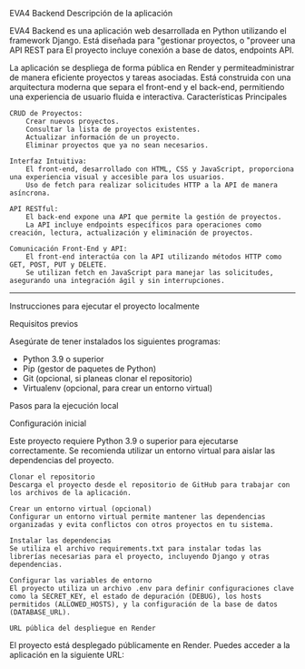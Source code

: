 EVA4 Backend
Descripción de la aplicación

EVA4 Backend es una aplicación web desarrollada en Python utilizando el framework Django. 
Está diseñada para "gestionar proyectos, o "proveer una API REST para
El proyecto incluye conexión a base de datos, endpoints API.

La aplicación se despliega de forma pública en Render y permiteadministrar de manera eficiente proyectos y tareas asociadas. 
Está construida con una arquitectura moderna que separa el front-end y el back-end, permitiendo una experiencia de usuario fluida e interactiva.
Características Principales

    CRUD de Proyectos:
        Crear nuevos proyectos.
        Consultar la lista de proyectos existentes.
        Actualizar información de un proyecto.
        Eliminar proyectos que ya no sean necesarios.

    Interfaz Intuitiva:
        El front-end, desarrollado con HTML, CSS y JavaScript, proporciona una experiencia visual y accesible para los usuarios.
        Uso de fetch para realizar solicitudes HTTP a la API de manera asíncrona.

    API RESTful:
        El back-end expone una API que permite la gestión de proyectos.
        La API incluye endpoints específicos para operaciones como creación, lectura, actualización y eliminación de proyectos.

    Comunicación Front-End y API:
        El front-end interactúa con la API utilizando métodos HTTP como GET, POST, PUT y DELETE.
        Se utilizan fetch en JavaScript para manejar las solicitudes, asegurando una integración ágil y sin interrupciones.
---

Instrucciones para ejecutar el proyecto localmente

Requisitos previos

Asegúrate de tener instalados los siguientes programas:
- Python 3.9 o superior
- Pip (gestor de paquetes de Python)
- Git (opcional, si planeas clonar el repositorio)
- Virtualenv (opcional, para crear un entorno virtual)

Pasos para la ejecución local

Configuración inicial

Este proyecto requiere Python 3.9 o superior para ejecutarse correctamente. Se recomienda utilizar un entorno virtual para aislar las dependencias del proyecto.

    Clonar el repositorio
    Descarga el proyecto desde el repositorio de GitHub para trabajar con los archivos de la aplicación.

    Crear un entorno virtual (opcional)
    Configurar un entorno virtual permite mantener las dependencias organizadas y evita conflictos con otros proyectos en tu sistema.

    Instalar las dependencias
    Se utiliza el archivo requirements.txt para instalar todas las librerías necesarias para el proyecto, incluyendo Django y otras dependencias.

    Configurar las variables de entorno
    El proyecto utiliza un archivo .env para definir configuraciones clave como la SECRET_KEY, el estado de depuración (DEBUG), los hosts permitidos (ALLOWED_HOSTS), y la configuración de la base de datos (DATABASE_URL).

    URL pública del despliegue en Render

El proyecto está desplegado públicamente en Render. Puedes acceder a la aplicación en la siguiente URL:


